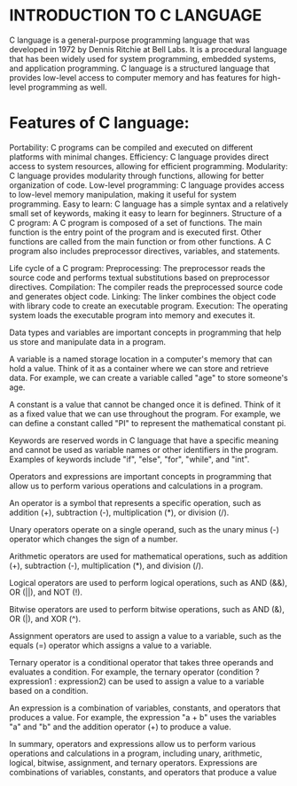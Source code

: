 # INTRODUCTION TO C LANGUAGE 
C language is a general-purpose programming language that was developed in 1972 by Dennis Ritchie at Bell Labs. It is a procedural language that has been widely used for system programming, embedded systems, and application programming. 
C language is a structured language that provides low-level access to computer memory and has features for high-level programming as well. 
  
# **Features of C language:**
  
 Portability: C programs can be compiled and executed on different platforms with minimal changes. 
 Efficiency: C language provides direct access to system resources, allowing for efficient programming. 
 Modularity: C language provides modularity through functions, allowing for better organization of code. 
 Low-level programming: C language provides access to low-level memory manipulation, making it useful for system programming. 
 Easy to learn: C language has a simple syntax and a relatively small set of keywords, making it easy to learn for beginners. 
 Structure of a C program: 
 A C program is composed of a set of functions. The main function is the entry point of the program and is executed first. Other functions are called from the main function or from other functions.
A C program also includes preprocessor directives, variables, and statements. 
  
 Life cycle of a C program: 
 Preprocessing: The preprocessor reads the source code and performs textual substitutions based on preprocessor directives. 
 Compilation: The compiler reads the preprocessed source code and generates object code. 
 Linking: The linker combines the object code with library code to create an executable program. 
 Execution: The operating system loads the executable program into memory and executes it.


Data types and variables are important concepts in programming that help us store and manipulate data in a program. 
  
 A variable is a named storage location in a computer's memory that can hold a value. Think of it as a container where we can store and retrieve data. For example, we can create a variable called "age" to store someone's age. 
  
 A constant is a value that cannot be changed once it is defined. Think of it as a fixed value that we can use throughout the program. For example, we can define a constant called "PI" to represent the mathematical constant pi. 
  
 Keywords are reserved words in C language that have a specific meaning and cannot be used as variable names or other identifiers in the program. Examples of keywords include "if", "else", "for", "while", and "int".


Operators and expressions are important concepts in programming that allow us to perform various operations and calculations in a program. 
  
 An operator is a symbol that represents a specific operation, such as addition (+), subtraction (-), multiplication (*), or division (/). 
  
 Unary operators operate on a single operand, such as the unary minus (-) operator which changes the sign of a number. 
  
 Arithmetic operators are used for mathematical operations, such as addition (+), subtraction (-), multiplication (*), and division (/). 
  
 Logical operators are used to perform logical operations, such as AND (&&), OR (||), and NOT (!). 
  
 Bitwise operators are used to perform bitwise operations, such as AND (&), OR (|), and XOR (^). 
  
 Assignment operators are used to assign a value to a variable, such as the equals (=) operator which assigns a value to a variable. 
  
 Ternary operator is a conditional operator that takes three operands and evaluates a condition. For example, the ternary operator (condition ? expression1 : expression2) can be used to assign a value to a variable based on a condition. 
  
 An expression is a combination of variables, constants, and operators that produces a value. For example, the expression "a + b" uses the variables "a" and "b" and the addition operator (+) to produce a value. 
  
 In summary, operators and expressions allow us to perform various operations and calculations in a program, including unary, arithmetic, logical, bitwise, assignment, and ternary operators. Expressions are combinations of variables, constants, and operators that produce a value
